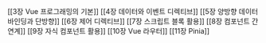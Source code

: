 [[3장 Vue 프로그래밍의 기본]]
[[4장 데이터와 이벤트 디렉티브]]
[[5장 양방향 데이터 바인딩과 단방향]]
[[6장 제어 디렉티브]]
[[7장 스크립트 블록 활용]]
[[8장 컴포넌트 간 연계]]
[[9장 자식 컴포넌트 활용]]
[[10장 Vue 라우터]]
[[11장 Pinia]]
